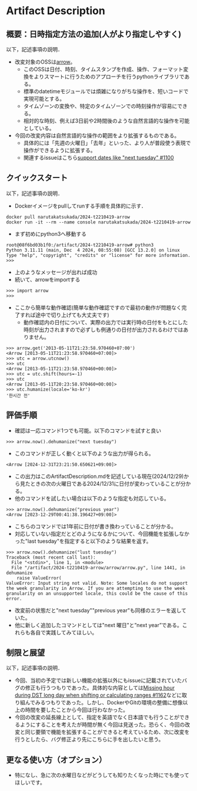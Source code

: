 # Artifact Description

## 概要：日時指定方法の追加(人がより指定しやすく)


以下，記述事項の説明．

* 改変対象のOSSは[arrow](arrow-py/arrow)。
  + このOSSは日付、時刻、タイムスタンプを作成、操作、フォーマット変換をよりスマートに行うためのアプローチを行うpythonライブラリである。
  + 標準のdatetimeモジュールでは煩雑になりがちな操作を、短いコードで実現可能とする。
  + タイムゾーンの変換や、特定のタイムゾーンでの時刻操作が容易にできる。
  + 相対的な時刻、例えば3日前や2時間後のような自然言語的な操作を可能としている。
* 今回の改変内容は自然言語的な操作の範囲をより拡張するものである。
  + 具体的には「先週の火曜日」「去年」といった、より人が普段使う表現で操作ができるように拡張する。
  + 関連するissueはこちら[support dates like "next tuesday" #1100](https://github.com/arrow-py/arrow/issues/1100) 

## クイックスタート

以下，記述事項の説明．

* Dockerイメージをpullしてrunする手順を具体的に示す．

```
docker pull narutakatsukada/2024-t2210419-arrow
docker run -it --rm --name console narutakatsukada/2024-t2210419-arrow
```
* まず初めにpython3へ移動する
```
root@08f6bd03b1f0:/artifact/2024-t2210419-arrow# python3
Python 3.11.11 (main, Dec  4 2024, 08:55:08) [GCC 13.2.0] on linux
Type "help", "copyright", "credits" or "license" for more information.
>>>
```
* 上のようなメッセージが出れば成功
* 続いて、arrowをimportする
```
>>> import arrow
>>>
```
* ここから簡単な動作確認(簡単な動作確認ですので最初の動作が問題なく完了すれば途中で切り上げても大丈夫です)
  + 動作確認内の日付について、実際の出力では実行時の日付をもとにした時刻が出力されますので必ずしも例通りの日付が出力されるわけではありません。

```
>>> arrow.get('2013-05-11T21:23:58.970460+07:00')
<Arrow [2013-05-11T21:23:58.970460+07:00]>
>>> utc = arrow.utcnow()
>>> utc
<Arrow [2013-05-11T21:23:58.970460+00:00]>
>>> utc = utc.shift(hours=-1)
>>> utc
<Arrow [2013-05-11T20:23:58.970460+00:00]>
>>> utc.humanize(locale='ko-kr')
'한시간 전'
```

## 評価手順

* 確認は一応コマンド1つでも可能。以下のコマンドを試すと良い
```
>>> arrow.now().dehumanize("next tuesday")
```
* このコマンドが正しく動くと以下のような出力が得られる。
```
<Arrow [2024-12-31T23:21:50.650621+09:00]>
```
* この出力はこのArtifactDescription.mdを記述している現在(2024/12/29)から見たときの次の火曜日である2024/12/31に日付が変わっていることが分かる。
* 他のコマンドを試したい場合は以下のような指定も対応している。
```
>>> arrow.now().dehumanize("previous year")
<Arrow [2023-12-29T00:41:38.196427+09:00]>
```
* こちらのコマンドでは1年前に日付が書き換わっていることが分かる。
* 対応していない指定だとどのようになるかについて、今回機能を拡張しなかった"last tuesday"を指定すると以下のような結果を返す。
```
>>> arrow.now().dehumanize("lust tuesday")
Traceback (most recent call last):
  File "<stdin>", line 1, in <module>
  File "/artifact/2024-t2210419-arrow/arrow/arrow.py", line 1441, in dehumanize
    raise ValueError(
ValueError: Input string not valid. Note: Some locales do not support the week granularity in Arrow. If you are attempting to use the week granularity on an unsupported locale, this could be the cause of this error.
```
* 改変前の状態だと"next tuesday""previous year"も同様のエラーを返していた。
* 他に新しく追加したコマンドとしては"next 曜日"と”next year”である。これらも各自で実践してみてほしい。

## 制限と展望

以下，記述事項の説明．

* 今回、当初の予定では新しい機能の拡張以外にもissueに記載されていたバグの修正も行うつもりであった。具体的な内容としては[Missing hour during DST long day when shifting or calculating ranges #1162](https://github.com/arrow-py/arrow/issues/1162)などに取り組んでみるつもりであった。しかし、DockerやGitの環境の整備に想像以上の時間を要したことから今回は行わなかった。
* 今回の改変の延長線上として、指定を英語でなく日本語でも行うことができるようにすることを考えたが時間が無く今回は見送った。恐らく、今回の改変と同じ要領で機能を拡張することができると考えているため、次に改変を行うとしたら、バグ修正より先にこちらに手を出したいと思う。
  
## 更なる使い方（オプション）

* 特になし、急に次の水曜日などがどうしても知りたくなった時にでも使ってほしいです。
